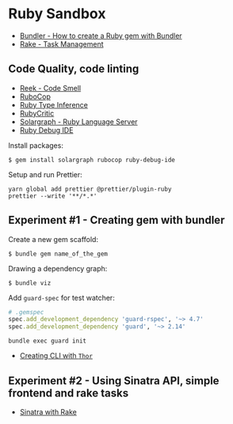 # Ruby Sandbox

- [Bundler - How to create a Ruby gem with Bundler](https://bundler.io/v1.16/guides/creating_gem.html)
- [Rake - Task Management](https://github.com/ruby/rake)

## Code Quality, code linting

- [Reek - Code Smell](https://github.com/troessner/reek)
- [RuboCop](https://github.com/rubocop-hq/rubocop)
- [Ruby Type Inference](https://github.com/JetBrains/ruby-type-inference)
- [RubyCritic](https://github.com/whitesmith/rubycritic)
- [Solargraph - Ruby Language Server](https://github.com/castwide/solargraph)
- [Ruby Debug IDE](https://github.com/ruby-debug/ruby-debug-ide)

Install packages:

    $ gem install solargraph rubocop ruby-debug-ide

Setup and run Prettier:

    yarn global add prettier @prettier/plugin-ruby
    prettier --write '**/*.*'

## Experiment #1 - Creating gem with bundler

Create a new gem scaffold:

    $ bundle gem name_of_the_gem

Drawing a dependency graph:

    $ bundle viz

Add `guard-spec` for test watcher:

```ruby
# .gemspec
spec.add_development_dependency 'guard-rspec', '~> 4.7'
spec.add_development_dependency 'guard', '~> 2.14'
```

    bundle exec guard init

- [Creating CLI with `Thor`](https://bundler.io/v1.16/guides/creating_gem.html#crafting-a-cli)

## Experiment #2 - Using Sinatra API, simple frontend and rake tasks

- [Sinatra with Rake](./sinatra-rake/README.md)
